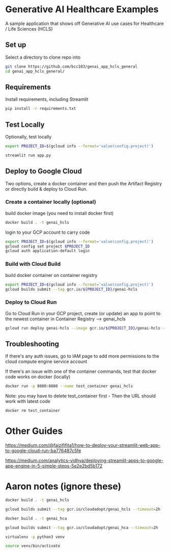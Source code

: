 # Generative AI Healthcare Examples

A sample application that shows off Generative AI use cases for Healthcare / Life Sciences (HCLS)

## Set up 

Select a directory to clone repo into

```bash
git clone https://github.com/bcc103/genai_app_hcls_general 
cd genai_app_hcls_general/
```

## Requirements

Install requirements, including Streamlit

```bash
pip install -r requirements.txt
```

## Test Locally

Optionally, test locally

```bash
export PROJECT_ID=$(gcloud info --format='value(config.project)')

streamlit run app.py 
```


## Deploy to Google Cloud

Two options, create a docker container and then push the Artifact Registry or directly build & deploy to Cloud Run.

### Create a container locally (optional)

build docker image (you need to install docker first)
```bash
docker build . -t genai_hcls 
```

login to your GCP account to carry code

```bash
export PROJECT_ID=$(gcloud info --format='value(config.project)')
gcloud config set project $PROJECT_ID
gcloud auth application-default login 
```

### Build with Cloud Build

build docker container on container registry

```bash
export PROJECT_ID=$(gcloud info --format='value(config.project)')
gcloud builds submit --tag gcr.io/${PROJECT_ID}/genai-hcls
```

###  Deploy to Cloud Run

Go to Cloud Run in your GCP project, create (or update) an app to point to the newest container in Container Registry --> genai_hcls

```bash
gcloud run deploy genai-hcls --image gcr.io/${PROJECT_ID}/genai-hcls --allow-unauthenticated
```


## Troubleshooting

If there's any auth issues, go to IAM page to add more permissions to the cloud compute engine service account

If there's an issue with one of the container commands, test that docker code works on docker (locally) 

```bash
docker run -p 8080:8080 --name test_container genai_hcls
```

Note: you may have to delete test_container first - Then the URL should work with latest code

```bash
docker rm test_container
```

# Other Guides
https://medium.com/@faizififita1/how-to-deploy-your-streamlit-web-app-to-google-cloud-run-ba776487c5fe

https://medium.com/analytics-vidhya/deploying-streamlit-apps-to-google-app-engine-in-5-simple-steps-5e2e2bd5b172

# Aaron notes (ignore these)
```bash
docker build . -t genai_hcls
```

```bash
gcloud builds submit --tag gcr.io/cloudadopt/genai_hcls --timeout=2h
```

```bash
docker build . -t genai_hca
```

```bash
gcloud builds submit --tag gcr.io/cloudadopt/genai_hca --timeout=2h 
```

```bash 
virtualenv -p python3 venv
```

```bash 
source venv/bin/activate
```
